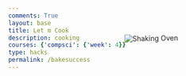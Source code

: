 ```yaml
---
comments: True
layout: base
title: Let m Cook
description: cooking
courses: {'compsci': {'week': 4}}
type: hacks
permalink: /bakesuccess
---
```

<style>
        body, html {
            height: 100%;
            margin: 0;
            display: flex;
            justify-content: center;
            align-items: center;
        }

        h1 {
            text-align: center;
        }
        @keyframes shake {
            0% { transform: translate(0, 0) rotate(0); }
            10% { transform: translate(-10px, 0) rotate(-5deg); }
            20% { transform: translate(10px, 0) rotate(5deg); }
            30% { transform: translate(-10px, 0) rotate(-5deg); }
            40% { transform: translate(10px, 0) rotate(5deg); }
            50% { transform: translate(-10px, 0) rotate(-5deg); }
            60% { transform: translate(10px, 0) rotate(5deg); }
            70% { transform: translate(-10px, 0) rotate(-5deg); }
            80% { transform: translate(10px, 0) rotate(5deg); }
            90% { transform: translate(-10px, 0) rotate(-5deg); }
            100% { transform: translate(0, 0) rotate(0); }
        }

        @keyframes fadeOut {
            0% { opacity: 1; }
            100% { opacity: 0; }
        }

        @keyframes fadeIn {
            0% { opacity: 0; }
            100% { opacity: 1; }
        }

        .shaking-element {
            animation: shake 3s 1, fadeOut 3s forwards 3s;
        }

        .hidden {
            display: none;
        }

        .fadeIn {
            animation: fadeIn 3s forwards 6s;
        }
    </style>

<h1 id = "header"></h1>
<img src="{{site.baseurl}}/images/oven.png" class="shaking-element" alt="Shaking Oven">
<img id = "image" src = "" class="hidden fadeIn">
<script src="/lmc-front2/LMC/JS/success.js"></script>

